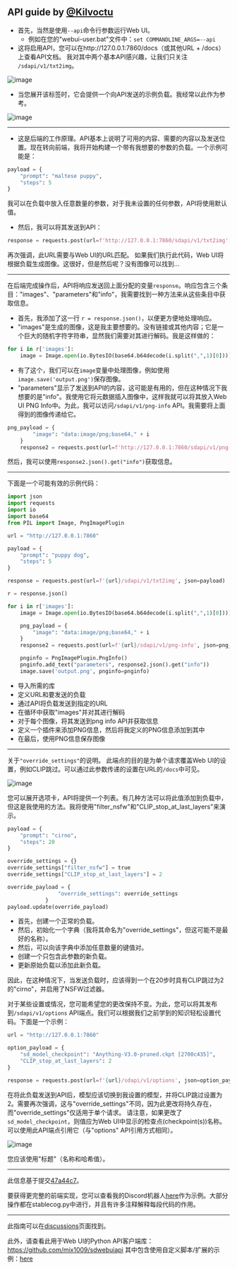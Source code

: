 ## API guide by [@Kilvoctu](https://github.com/Kilvoctu)

- 首先，当然是使用`--api`命令行参数运行Web UI。
  - 例如在您的"webui-user.bat"文件中：`set COMMANDLINE_ARGS=--api`
- 这将启用API，您可以在http://127.0.0.1:7860/docs（或其他URL + /docs）上查看API文档。
我对其中两个基本API感兴趣，让我们只关注 `/sdapi/v1/txt2img`。

![image](https://user-images.githubusercontent.com/2993060/198171114-ed1c5edd-76ce-4c34-ad73-04e388423162.png)

- 当您展开该标签时，它会提供一个向API发送的示例负载。我经常以此作为参考。

![image](https://user-images.githubusercontent.com/2993060/198171454-5b826ded-5e73-4249-9c0c-a97b32c42569.png)

------

- 这是后端的工作原理。API基本上说明了可用的内容、需要的内容以及发送位置。现在转向前端，我将开始构建一个带有我想要的参数的负载。一个示例可能是：
```py
payload = {
    "prompt": "maltese puppy",
    "steps": 5
}
```
我可以在负载中放入任意数量的参数，对于我未设置的任何参数，API将使用默认值。

- 然后，我可以将其发送到API：
```py
response = requests.post(url=f'http://127.0.0.1:7860/sdapi/v1/txt2img', json=payload)
```
再次强调，此URL需要与Web UI的URL匹配。
如果我们执行此代码，Web UI将根据负载生成图像。这很好，但是然后呢？没有图像可以找到...

------

在后端完成操作后，API将响应发送回上面分配的变量`response`。响应包含三个条目："images"、"parameters"和"info"，我需要找到一种方法来从这些条目中获取信息。
- 首先，我添加了这一行 `r = response.json()`，以便更方便地处理响应。
- "images"是生成的图像，这是我主要想要的。没有链接或其他内容；它是一个巨大的随机字符字符串，显然我们需要对其进行解码。我是这样做的：
```py
for i in r['images']:
    image = Image.open(io.BytesIO(base64.b64decode(i.split(",",1)[0])))
```
- 有了这个，我们可以在`image`变量中处理图像，例如使用`image.save('output.png')`保存图像。
- "parameters"显示了发送到API的内容，这可能是有用的，但在这种情况下我想要的是"info"。我使用它将元数据插入图像中，这样我就可以将其放入Web UI PNG Info中。为此，我可以访问`/sdapi/v1/png-info` API。我需要将上面得到的图像传递给它。
```py
png_payload = {
        "image": "data:image/png;base64," + i
    }
    response2 = requests.post(url=f'http://127.0.0.1:7860/sdapi/v1/png-info', json=png_payload)
```
然后，我可以使用`response2.json().get("info")`获取信息。

------

下面是一个可能有效的示例代码：
```py
import json
import requests
import io
import base64
from PIL import Image, PngImagePlugin

url = "http://127.0.0.1:7860"

payload = {
    "prompt": "puppy dog",
    "steps": 5
}

response = requests.post(url=f'{url}/sdapi/v1/txt2img', json=payload)

r = response.json()

for i in r['images']:
    image = Image.open(io.BytesIO(base64.b64decode(i.split(",",1)[0])))

    png_payload = {
        "image": "data:image/png;base64," + i
    }
    response2 = requests.post(url=f'{url}/sdapi/v1/png-info', json=png_payload)

    pnginfo = PngImagePlugin.PngInfo()
    pnginfo.add_text("parameters", response2.json().get("info"))
    image.save('output.png', pnginfo=pnginfo)
```
- 导入所需的库
- 定义URL和要发送的负载
- 通过API将负载发送到指定的URL
- 在循环中获取"images"并对其进行解码
- 对于每个图像，将其发送到png info API并获取信息
- 定义一个插件来添加PNG信息，然后将我定义的PNG信息添加到其中
- 在最后，使用PNG信息保存图像

-----

关于`"override_settings"`的说明。
此端点的目的是为单个请求覆盖Web UI的设置，例如CLIP跳过。可以通过此参数传递的设置在URL的`/docs`中可见。

![image](https://user-images.githubusercontent.com/2993060/202877368-c31a6e9e-0d05-40ec-ade0-49ed2c4be22b.png)

您可以展开选项卡，API将提供一个列表。有几种方法可以将此值添加到负载中，但这是我使用的方法。我将使用"filter_nsfw"和"CLIP_stop_at_last_layers"来演示。

```py
payload = {
    "prompt": "cirno",
    "steps": 20
}

override_settings = {}
override_settings["filter_nsfw"] = true
override_settings["CLIP_stop_at_last_layers"] = 2

override_payload = {
                "override_settings": override_settings
            }
payload.update(override_payload)
```
- 首先，创建一个正常的负载。
- 然后，初始化一个字典（我将其命名为"override_settings"，但这可能不是最好的名称）。
- 然后，可以向该字典中添加任意数量的键值对。
- 创建一个只包含此参数的新负载。
- 更新原始负载以添加此新负载。

因此，在这种情况下，当发送负载时，应该得到一个在20步时具有CLIP跳过为2的"cirno"，并启用了NSFW过滤器。

对于某些设置或情况，您可能希望您的更改保持不变。为此，您可以将其发布到`/sdapi/v1/options` API端点。我们可以根据我们之前学到的知识轻松设置代码。下面是一个示例：
```py
url = "http://127.0.0.1:7860"

option_payload = {
    "sd_model_checkpoint": "Anything-V3.0-pruned.ckpt [2700c435]",
    "CLIP_stop_at_last_layers": 2
}

response = requests.post(url=f'{url}/sdapi/v1/options', json=option_payload)
```
在将此负载发送到API后，模型应该切换到我设置的模型，并将CLIP跳过设置为2。需要再次强调，这与"override_settings"不同，因为此更改将持久存在，而"override_settings"仅适用于单个请求。
请注意，如果更改了`sd_model_checkpoint`，则值应为Web UI中显示的检查点(checkpoint(s))名称。可以使用此API端点引用它（与"options" API引用方式相同）。

![image](https://user-images.githubusercontent.com/2993060/202928589-114aff91-2777-4269-9492-2eab015c5bca.png)

您应该使用"标题"（名称和哈希值）。

-----

此信息基于提交[47a44c7](https://github.com/AUTOMATIC1111/stable-diffusion-webui/commit/47a44c7e421b98ca07e92dbf88769b04c9e28f86)。

要获得更完整的前端实现，您可以查看我的Discord机器人[here](https://github.com/Kilvoctu/aiyabot)作为示例。大部分操作都在stablecog.py中进行，并且有许多注释解释每段代码的作用。

------

此指南可以在[discussions](https://github.com/AUTOMATIC1111/stable-diffusion-webui/discussions/3734)页面找到。

此外，请查看此用于Web UI的Python API客户端库：https://github.com/mix1009/sdwebuiapi
其中包含使用自定义脚本/扩展的示例：[here](https://github.com/mix1009/sdwebuiapi/commit/fe269dc2d4f8a98e96c63c8a7d3b5f039625bc18)